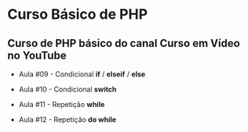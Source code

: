 # Curso Básico de PHP
## Curso de PHP básico do canal Curso em Vídeo no YouTube



- Aula #09 - Condicional **if** / **elseif** / **else**

- Aula #10 - Condicional **switch**

- Aula #11 - Repetição **while**

- Aula #12 - Repetição **do while**

